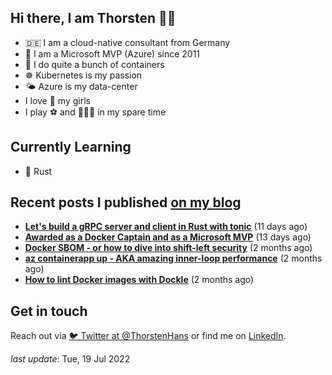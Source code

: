 ## Hi there, I am Thorsten 👋🏼

- 🇩🇪 I am a cloud-native consultant from Germany
- 🔷 I am a Microsoft MVP (Azure) since 2011
- 🐳 I do quite a bunch of containers
- ☸️ Kubernetes is my passion
- 🌤 Azure is my data-center
- I love 💞 my girls
- I play ⚽️ and 🏃🏻‍♂️ in my spare time

## Currently Learning

- 🦀 Rust

## Recent posts I published [on my blog](https://thorsten-hans.com)

- **[Let's build a gRPC server and client in Rust with tonic](https://www.thorsten-hans.com/grpc-services-in-rust-with-tonic/)** (11 days ago)
- **[Awarded as a Docker Captain and as a Microsoft MVP](https://www.thorsten-hans.com/awarded-as-docker-captain-and-microsoft-mvp/)** (13 days ago)
- **[Docker SBOM - or how to dive into shift-left security](https://www.thorsten-hans.com/docker-sbom-dive-into-shift-left-security/)** (2 months ago)
- **[az containerapp up - AKA amazing inner-loop performance](https://www.thorsten-hans.com/az-containerapp-aka-amazing-loop-performance/)** (2 months ago)
- **[How to lint Docker images with Dockle](https://www.thorsten-hans.com/lint-docker-images-with-dockle/)** (2 months ago)

## Get in touch

Reach out via [🐦 Twitter at @ThorstenHans](https://twitter.com/ThorstenHans) or find me on [LinkedIn](https://linkedin.com/in/ThorstenHans).

_last update_: Tue, 19 Jul 2022
